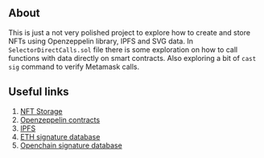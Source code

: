 ## About

This is just a not very polished project to explore how to create and store NFTs using Openzeppelin library, IPFS and SVG data.
In `SelectorDirectCalls.sol` file there is some exploration on how to call functions with data directly on smart contracts. Also exploring a bit of `cast sig` command to verify Metamask calls.

## Useful links

1) [NFT Storage](https://nft.storage/)
2) [Openzeppelin contracts](https://github.com/OpenZeppelin/openzeppelin-contracts)
3) [IPFS](https://ipfs.tech/)
4) [ETH signature database](https://www.4byte.directory/)
5) [Openchain signature database](https://openchain.xyz/signatures)